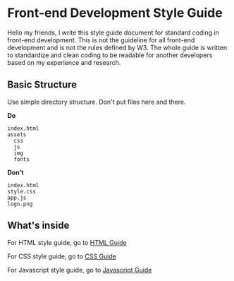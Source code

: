 # Front-end Development Style Guide

Hello my friends, I write this style guide document for standard coding in front-end development. This is not the guideline for all front-end development and is not the rules defined by W3. The whole guide is written to standardize and clean coding to be readable for another developers based on my experience and research.

## Basic Structure
Use simple directory structure. Don't put files here and there.

**Do**
````
index.html
assets
  css
  js
  img
  fonts
````

**Don't**
````
index.html
style.css
app.js
logo.png
````

## What's inside
For HTML style guide, go to [HTML Guide](html-guide.md)

For CSS style guide, go to [CSS Guide](css-guide.md)

For Javascript style guide, go to [Javascript Guide](js-guide.md)
